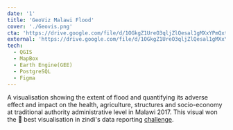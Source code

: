 ```yaml
---
date: '1'
title: 'GeoViz Malawi Flood'
cover: './Geovis.png'
cta: 'https://drive.google.com/file/d/1OGkgZ1UreO3qljZlQesal1gMXxYPmQxt/view'
external: 'https://drive.google.com/file/d/1OGkgZ1UreO3qljZlQesal1gMXxYPmQxt/view'
tech:
  - QGIS
  - MapBox
  - Earth Engine(GEE)
  - PostgreSQL
  - Figma
---
```

A visualisation showing the extent of flood and quantifying its adverse effect and impact on the health, agriculture, structures and socio-economy at traditional authority administrative level in Malawi 2017. This visual won the 🥇 best visualisation in zindi's data reporting [challenge](https://zindi.africa/competitions/2030-vision-data-visualization-and-reporting-challenge/discussions/1593).

